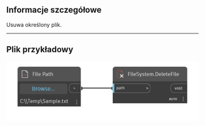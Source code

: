 ## Informacje szczegółowe
Usuwa określony plik.
___
## Plik przykładowy

![DeleteFile](./DSCore.IO.FileSystem.DeleteFile_img.jpg)


